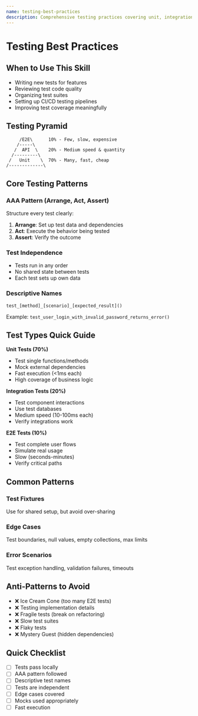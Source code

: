 ```yaml
---
name: testing-best-practices
description: Comprehensive testing practices covering unit, integration, and E2E testing with test pyramid principles, AAA pattern, test organization, and CI/CD integration. Use when writing tests or reviewing test quality.
---
```


# Testing Best Practices

## When to Use This Skill
- Writing new tests for features
- Reviewing test code quality
- Organizing test suites
- Setting up CI/CD testing pipelines
- Improving test coverage meaningfully

## Testing Pyramid

```
     /E2E\      10% - Few, slow, expensive
    /-----\
   /  API  \    20% - Medium speed & quantity
  /---------\
 /   Unit    \  70% - Many, fast, cheap
/-------------\
```

## Core Testing Patterns

### AAA Pattern (Arrange, Act, Assert)
Structure every test clearly:
1. **Arrange**: Set up test data and dependencies
2. **Act**: Execute the behavior being tested
3. **Assert**: Verify the outcome

### Test Independence
- Tests run in any order
- No shared state between tests
- Each test sets up own data

### Descriptive Names
`test_[method]_[scenario]_[expected_result]()`

Example: `test_user_login_with_invalid_password_returns_error()`

## Test Types Quick Guide

**Unit Tests (70%)**
- Test single functions/methods
- Mock external dependencies
- Fast execution (<1ms each)
- High coverage of business logic

**Integration Tests (20%)**
- Test component interactions
- Use test databases
- Medium speed (10-100ms each)
- Verify integrations work

**E2E Tests (10%)**
- Test complete user flows
- Simulate real usage
- Slow (seconds-minutes)
- Verify critical paths

## Common Patterns

### Test Fixtures
Use for shared setup, but avoid over-sharing

### Edge Cases
Test boundaries, null values, empty collections, max limits

### Error Scenarios
Test exception handling, validation failures, timeouts

## Anti-Patterns to Avoid
- ❌ Ice Cream Cone (too many E2E tests)
- ❌ Testing implementation details
- ❌ Fragile tests (break on refactoring)
- ❌ Slow test suites
- ❌ Flaky tests
- ❌ Mystery Guest (hidden dependencies)

## Quick Checklist
- [ ] Tests pass locally
- [ ] AAA pattern followed
- [ ] Descriptive test names
- [ ] Tests are independent
- [ ] Edge cases covered
- [ ] Mocks used appropriately
- [ ] Fast execution
